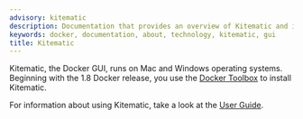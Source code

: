 ```yaml
---
advisory: kitematic
description: Documentation that provides an overview of Kitematic and installation instructions
keywords: docker, documentation, about, technology, kitematic, gui
title: Kitematic
---
```

Kitematic, the Docker GUI, runs on Mac and Windows operating systems. Beginning with the 1.8 Docker release, you use the [Docker Toolbox](/toolbox/overview/) to install Kitematic.

For information about using Kitematic, take a look at the [User Guide](userguide.md).